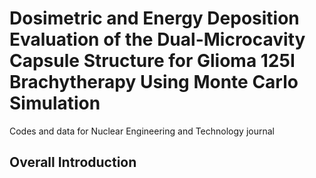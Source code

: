 # Dosimetric and Energy Deposition Evaluation of the Dual-Microcavity Capsule Structure for Glioma 125I Brachytherapy Using Monte Carlo Simulation
Codes and data for Nuclear Engineering and Technology journal 

## Overall Introduction
